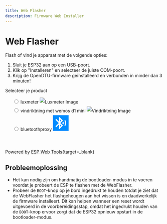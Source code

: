 ```yaml
---
title: Web Flasher
description: Firmware Web Installer
---
```


<style>
  .md-content__button {
    display: none;
  }
  .pick-variant select {
    background: transparent;
    width: 300px;
    padding: 1px;
    font-size: 16pt;
    border: 1px solid #ddd;
    height: 51px;
    border-radius: 15px;
  }
  .invisible {
    visibility: hidden;
  }
  .radios li {
    list-style: none;
    line-height: 2em;
  }
</style>

# Web Flasher

Flash of vind je apparaat met de volgende opties:

1. Sluit je ESP32 aan op een USB-poort.
2. Klik op "Installeren" en selecteer de juiste COM-poort.
3. Krijg de OpenDTU-firmware geïnstalleerd en verbonden in minder dan 3 minuten!

<p>Selecteer je product</p>
<ul class="radios">
<li>
    <label><input type="radio" name="type" value="luxmeter" /> luxmeter</label>
    <img src="./images/bh1750.webp" width="50px" alt="Luxmeter Image" class="img-thumbnail me-2" />
</li>
<li>
    <label><input type="radio" name="type" value="vindriktning" /> vindriktning met wemos d1 mini</label>
    <img src="./images/vindriktning.avif" width="50px" alt="Vindriktning Image" class="img-thumbnail me-2" />
</li>
<li>
    <label><input type="radio" name="type" value="bluetoothproxy" /> bluetoothproxy</label>
    <img src="./images/icon_ORmG5v707-GcOoCIPLAKEq_wCuuxqAQTUNtc3z23ufw=.png" width="50px" alt="Bluetooth Proxy Image" class="img-thumbnail me-2" />
</li>
</ul>
<p class="button-row" align="center">
<esp-web-install-button class="invisible">
  <button slot="activate" class="md-button md-button--primary">INSTALL</button>
  <span slot="unsupported">Use Chrome Desktop</span>
  <span slot="not-allowed">Not allowed to use this on HTTP!</span>
</esp-web-install-button>
</p>

Powered by [ESP Web Tools](https://esphome.github.io/esp-web-tools/){target=_blank}

<script>
    document.querySelectorAll('input[name="type"]').forEach(radio =>
    radio.addEventListener("change", () => {
        const button = document.querySelector('esp-web-install-button');
        button.manifest = `../files/manifest_${radio.value}.json`;
        button.classList.remove('invisible');
    }
    ));
</script>
<script type="module" src="https://unpkg.com/esp-web-tools@8.0.1/dist/web/install-button.js?module"></script>

## Probleemoplossing

* Het kan nodig zijn om handmatig de bootloader-modus in te voeren
  voordat je probeert de ESP te flashen met de WebFlasher.
* Probeer de `BOOT`-knop op je bord ingedrukt te houden totdat je ziet dat de WebFlasher 
  het flashgeheugen aan het wissen is en daadwerkelijk de firmware installeert. Dit kan helpen 
  wanneer een reset wordt uitgevoerd in de voorbereidingsstap, omdat het ingedrukt houden van de 
  `BOOT`-knop ervoor zorgt dat de ESP32 opnieuw opstart in de bootloader-modus.